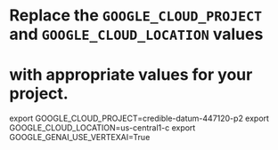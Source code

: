 # Replace the `GOOGLE_CLOUD_PROJECT` and `GOOGLE_CLOUD_LOCATION` values
# with appropriate values for your project.
export GOOGLE_CLOUD_PROJECT=credible-datum-447120-p2
export GOOGLE_CLOUD_LOCATION=us-central1-c
export GOOGLE_GENAI_USE_VERTEXAI=True